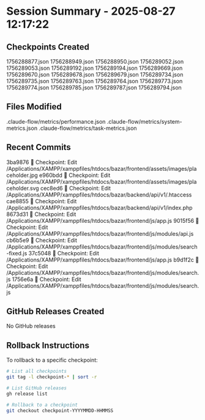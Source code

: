 # Session Summary - 2025-08-27 12:17:22

## Checkpoints Created
1756288877.json
1756288949.json
1756288950.json
1756289052.json
1756289053.json
1756289192.json
1756289194.json
1756289669.json
1756289670.json
1756289678.json
1756289679.json
1756289734.json
1756289735.json
1756289763.json
1756289764.json
1756289773.json
1756289774.json
1756289785.json
1756289787.json
1756289794.json

## Files Modified
.claude-flow/metrics/performance.json
.claude-flow/metrics/system-metrics.json
.claude-flow/metrics/task-metrics.json

## Recent Commits
3ba9876 🔖 Checkpoint: Edit /Applications/XAMPP/xamppfiles/htdocs/bazar/frontend/assets/images/placeholder.jpg
e960bdd 🔖 Checkpoint: Edit /Applications/XAMPP/xamppfiles/htdocs/bazar/frontend/assets/images/placeholder.svg
cec8ed6 🔖 Checkpoint: Edit /Applications/XAMPP/xamppfiles/htdocs/bazar/backend/api/v1/.htaccess
cae8855 🔖 Checkpoint: Edit /Applications/XAMPP/xamppfiles/htdocs/bazar/backend/api/v1/index.php
8673d31 🔖 Checkpoint: Edit /Applications/XAMPP/xamppfiles/htdocs/bazar/frontend/js/app.js
9015f56 🔖 Checkpoint: Edit /Applications/XAMPP/xamppfiles/htdocs/bazar/frontend/js/modules/api.js
cb6b5e9 🔖 Checkpoint: Edit /Applications/XAMPP/xamppfiles/htdocs/bazar/frontend/js/modules/search-fixed.js
37c5048 🔖 Checkpoint: Edit /Applications/XAMPP/xamppfiles/htdocs/bazar/frontend/js/app.js
b9d1f2c 🔖 Checkpoint: Edit /Applications/XAMPP/xamppfiles/htdocs/bazar/frontend/js/modules/search.js
1756e6a 🔖 Checkpoint: Edit /Applications/XAMPP/xamppfiles/htdocs/bazar/frontend/js/modules/search.js

## GitHub Releases Created
No GitHub releases

## Rollback Instructions
To rollback to a specific checkpoint:
```bash
# List all checkpoints
git tag -l checkpoint-* | sort -r

# List GitHub releases
gh release list

# Rollback to a checkpoint
git checkout checkpoint-YYYYMMDD-HHMMSS
```

